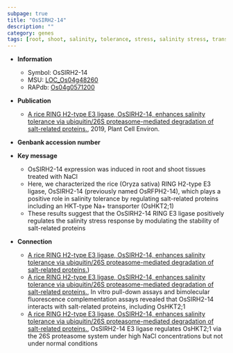 ```yaml
---
subpage: true
title: "OsSIRH2-14"
description: ""
category: genes
tags: [root, shoot, salinity, tolerance, stress, salinity stress, transporter, stress response]
---
```


* **Information**  
    + Symbol: OsSIRH2-14  
    + MSU: [LOC_Os04g48260](http://rice.plantbiology.msu.edu/cgi-bin/ORF_infopage.cgi?orf=LOC_Os04g48260)  
    + RAPdb: [Os04g0571200](http://rapdb.dna.affrc.go.jp/viewer/gbrowse_details/irgsp1?name=Os04g0571200)  

* **Publication**  
    + [A rice RING H2-type E3 ligase, OsSIRH2-14, enhances salinity tolerance via ubiquitin/26S proteasome-mediated degradation of salt-related proteins.](http://www.ncbi.nlm.nih.gov/pubmed?term=A+rice+RING+H2-type+E3+ligase,+OsSIRH2-14,+enhances+salinity+tolerance+via+ubiquitin/26S+proteasome-mediated+degradation+of+salt-related+proteins.%5BTitle%5D), 2019, Plant Cell Environ.

* **Genbank accession number**  

* **Key message**  
    + OsSIRH2-14 expression was induced in root and shoot tissues treated with NaCl
    + Here, we characterized the rice (Oryza sativa) RING H2-type E3 ligase, OsSIRH2-14 (previously named OsRFPH2-14), which plays a positive role in salinity tolerance by regulating salt-related proteins including an HKT-type Na+ transporter (OsHKT2;1)
    + These results suggest that the OsSIRH2-14 RING E3 ligase positively regulates the salinity stress response by modulating the stability of salt-related proteins

* **Connection**  
    + [A rice RING H2-type E3 ligase, OsSIRH2-14, enhances salinity tolerance via ubiquitin/26S proteasome-mediated degradation of salt-related proteins.](OsHKT2;1))
    + [A rice RING H2-type E3 ligase, OsSIRH2-14, enhances salinity tolerance via ubiquitin/26S proteasome-mediated degradation of salt-related proteins.](http://www.ncbi.nlm.nih.gov/pubmed?term=A+rice+RING+H2-type+E3+ligase,+OsSIRH2-14,+enhances+salinity+tolerance+via+ubiquitin/26S+proteasome-mediated+degradation+of+salt-related+proteins.%5BTitle%5D),  In vitro pull-down assays and bimolecular fluorescence complementation assays revealed that OsSIRH2-14 interacts with salt-related proteins, including OsHKT2;1
    + [A rice RING H2-type E3 ligase, OsSIRH2-14, enhances salinity tolerance via ubiquitin/26S proteasome-mediated degradation of salt-related proteins.](http://www.ncbi.nlm.nih.gov/pubmed?term=A+rice+RING+H2-type+E3+ligase,+OsSIRH2-14,+enhances+salinity+tolerance+via+ubiquitin/26S+proteasome-mediated+degradation+of+salt-related+proteins.%5BTitle%5D),  OsSIRH2-14 E3 ligase regulates OsHKT2;1 via the 26S proteasome system under high NaCl concentrations but not under normal conditions



